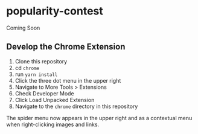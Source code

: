 # popularity-contest
Coming Soon

## Develop the Chrome Extension

1. Clone this repository
1. cd `chrome`
1. run `yarn install`
2. Click the three dot menu in the upper right
3. Navigate to More Tools > Extensions
4. Check Developer Mode
5. Click Load Unpacked Extension
6. Navigate to the `chrome` directory in this repository

The spider menu now appears in the upper right and as a contextual menu when right-clicking images and links.